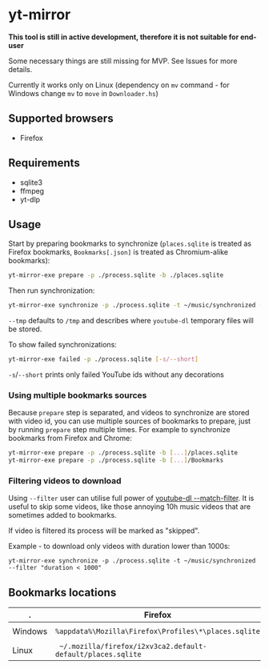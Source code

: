 # yt-mirror

**This tool is still in active development, therefore it is not suitable for end-user**

Some necessary things are still missing for MVP. See Issues for more details.

Currently it works only on Linux (dependency on `mv` command - for Windows change `mv` to `move` in `Downloader.hs`)

## Supported browsers

- Firefox

## Requirements

- sqlite3
- ffmpeg
- yt-dlp

## Usage

Start by preparing bookmarks to synchronize (`places.sqlite` is treated as Firefox bookmarks, `Bookmarks[.json]` is treated as Chromium-alike bookmarks):

```sh
yt-mirror-exe prepare -p ./process.sqlite -b ./places.sqlite
```

Then run synchronization:

```sh
yt-mirror-exe synchronize -p ./process.sqlite -t ~/music/synchronized --tmp /tmp
```

`--tmp` defaults to `/tmp` and describes where `youtube-dl` temporary files will be stored.

To show failed synchronizations:

```sh
yt-mirror-exe failed -p ./process.sqlite [-s/--short]
```

`-s`/`--short` prints only failed YouTube ids without any decorations

### Using multiple bookmarks sources

Because `prepare` step is separated, and videos to synchronize are stored with video id, you can use multiple sources of bookmarks to prepare, just by
running `prepare` step multiple times. For example to synchronize bookmarks from Firefox and Chrome:

```sh
yt-mirror-exe prepare -p ./process.sqlite -b [...]/places.sqlite
yt-mirror-exe prepare -p ./process.sqlite -b [...]/Bookmarks
```

### Filtering videos to download

Using `--filter` user can utilise full power of [youtube-dl --match-filter](https://github.com/ytdl-org/youtube-dl/blob/master/README.md#video-selection).
It is useful to skip some videos, like those annoying 10h music videos that are sometimes added to bookmarks.

If video is filtered its process will be marked as "skipped".

Example - to download only videos with duration lower than 1000s:

```
yt-mirror-exe synchronize -p ./process.sqlite -t ~/music/synchronized --filter "duration < 1000"
```

## Bookmarks locations

. | Firefox | Chrome | Chromium
--- | --- | --- | ---
Windows | `%appdata%\Mozilla\Firefox\Profiles\*\places.sqlite` | `%appdata%\..\Local\Google\Chrome\User Data\Default\Bookmarks` | ?
Linux | ` ~/.mozilla/firefox/i2xv3ca2.default-default/places.sqlite` | `~/.config/google-chrome/Default/Bookmarks` | `~/.config/chromium/Default/Bookmarks`



